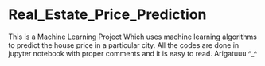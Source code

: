 # Real_Estate_Price_Prediction
This is a Machine Learning Project Which uses machine learning algorithms to predict the house price in a particular city.
All the codes are done in jupyter notebook with proper comments and it is easy to read. Arigatuuu ^_^
